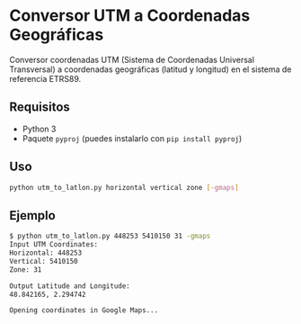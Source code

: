 # Conversor UTM a Coordenadas Geográficas

Conversor coordenadas UTM (Sistema de Coordenadas Universal Transversal) a coordenadas geográficas (latitud y longitud) en el sistema de referencia ETRS89.

## Requisitos

- Python 3
- Paquete `pyproj` (puedes instalarlo con `pip install pyproj`)

## Uso


```bash
python utm_to_latlon.py horizontal vertical zone [-gmaps]
```

## Ejemplo

```bash
$ python utm_to_latlon.py 448253 5410150 31 -gmaps
Input UTM Coordinates:
Horizontal: 448253
Vertical: 5410150
Zone: 31

Output Latitude and Longitude:
48.842165, 2.294742

Opening coordinates in Google Maps...
```